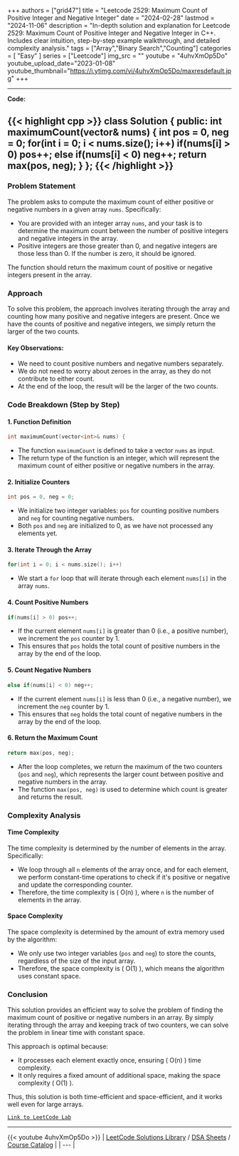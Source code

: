 
+++
authors = ["grid47"]
title = "Leetcode 2529: Maximum Count of Positive Integer and Negative Integer"
date = "2024-02-28"
lastmod = "2024-11-06"
description = "In-depth solution and explanation for Leetcode 2529: Maximum Count of Positive Integer and Negative Integer in C++. Includes clear intuition, step-by-step example walkthrough, and detailed complexity analysis."
tags = ["Array","Binary Search","Counting"]
categories = [
    "Easy"
]
series = ["Leetcode"]
img_src = ""
youtube = "4uhvXmOp5Do"
youtube_upload_date="2023-01-08"
youtube_thumbnail="https://i.ytimg.com/vi/4uhvXmOp5Do/maxresdefault.jpg"
+++



---
**Code:**

{{< highlight cpp >}}
class Solution {
public:
    int maximumCount(vector<int>& nums) {
        int pos = 0, neg = 0;
        for(int i = 0; i < nums.size(); i++)
            if(nums[i] > 0) pos++;
            else if(nums[i] < 0) neg++;
        return max(pos, neg);
    }
};
{{< /highlight >}}
---

### Problem Statement

The problem asks to compute the maximum count of either positive or negative numbers in a given array `nums`. Specifically:

- You are provided with an integer array `nums`, and your task is to determine the maximum count between the number of positive integers and negative integers in the array.
- Positive integers are those greater than 0, and negative integers are those less than 0. If the number is zero, it should be ignored.

The function should return the maximum count of positive or negative integers present in the array.

### Approach

To solve this problem, the approach involves iterating through the array and counting how many positive and negative integers are present. Once we have the counts of positive and negative integers, we simply return the larger of the two counts.

#### Key Observations:
- We need to count positive numbers and negative numbers separately.
- We do not need to worry about zeroes in the array, as they do not contribute to either count.
- At the end of the loop, the result will be the larger of the two counts.

### Code Breakdown (Step by Step)

#### 1. Function Definition

```cpp
int maximumCount(vector<int>& nums) {
```

- The function `maximumCount` is defined to take a vector `nums` as input.
- The return type of the function is an integer, which will represent the maximum count of either positive or negative numbers in the array.

#### 2. Initialize Counters

```cpp
int pos = 0, neg = 0;
```

- We initialize two integer variables: `pos` for counting positive numbers and `neg` for counting negative numbers.
- Both `pos` and `neg` are initialized to 0, as we have not processed any elements yet.

#### 3. Iterate Through the Array

```cpp
for(int i = 0; i < nums.size(); i++)
```

- We start a `for` loop that will iterate through each element `nums[i]` in the array `nums`.

#### 4. Count Positive Numbers

```cpp
if(nums[i] > 0) pos++;
```

- If the current element `nums[i]` is greater than 0 (i.e., a positive number), we increment the `pos` counter by 1.
- This ensures that `pos` holds the total count of positive numbers in the array by the end of the loop.

#### 5. Count Negative Numbers

```cpp
else if(nums[i] < 0) neg++;
```

- If the current element `nums[i]` is less than 0 (i.e., a negative number), we increment the `neg` counter by 1.
- This ensures that `neg` holds the total count of negative numbers in the array by the end of the loop.

#### 6. Return the Maximum Count

```cpp
return max(pos, neg);
```

- After the loop completes, we return the maximum of the two counters (`pos` and `neg`), which represents the larger count between positive and negative numbers in the array.
- The function `max(pos, neg)` is used to determine which count is greater and returns the result.

### Complexity Analysis

#### Time Complexity

The time complexity is determined by the number of elements in the array. Specifically:

- We loop through all `n` elements of the array once, and for each element, we perform constant-time operations to check if it's positive or negative and update the corresponding counter.
- Therefore, the time complexity is \( O(n) \), where `n` is the number of elements in the array.

#### Space Complexity

The space complexity is determined by the amount of extra memory used by the algorithm:

- We only use two integer variables (`pos` and `neg`) to store the counts, regardless of the size of the input array.
- Therefore, the space complexity is \( O(1) \), which means the algorithm uses constant space.

### Conclusion

This solution provides an efficient way to solve the problem of finding the maximum count of positive or negative numbers in an array. By simply iterating through the array and keeping track of two counters, we can solve the problem in linear time with constant space.

This approach is optimal because:
- It processes each element exactly once, ensuring \( O(n) \) time complexity.
- It only requires a fixed amount of additional space, making the space complexity \( O(1) \).

Thus, this solution is both time-efficient and space-efficient, and it works well even for large arrays.

[`Link to LeetCode Lab`](https://leetcode.com/problems/maximum-count-of-positive-integer-and-negative-integer/description/)

---
{{< youtube 4uhvXmOp5Do >}}
| [LeetCode Solutions Library](https://grid47.xyz/leetcode/) / [DSA Sheets](https://grid47.xyz/sheets/) / [Course Catalog](https://grid47.xyz/courses/) |
| --- |
